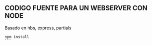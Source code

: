 ## CODIGO FUENTE PARA UN WEBSERVER CON NODE

Basado en hbs, express, partials 

````
npm install
```